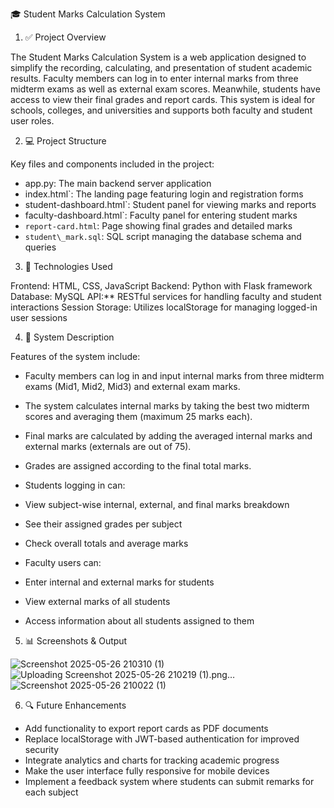 🎓 Student Marks Calculation System

1. ✅ Project Overview

The Student Marks Calculation System is a web application designed to simplify the recording, calculating, and presentation of student academic results. Faculty members can log in to enter internal marks from three midterm exams as well as external exam scores. Meanwhile, students have access to view their final grades and report cards. This system is ideal for schools, colleges, and universities and supports both faculty and student user roles.

2. 💻 Project Structure

Key files and components included in the project:

* app.py: The main backend server application
* index.html`: The landing page featuring login and registration forms
* student-dashboard.html`: Student panel for viewing marks and reports
* faculty-dashboard.html`: Faculty panel for entering student marks
* `report-card.html`: Page showing final grades and detailed marks
* `student\_mark.sql`: SQL script managing the database schema and queries

 3. 🔧 Technologies Used

Frontend: HTML, CSS, JavaScript
Backend: Python with Flask framework
Database: MySQL
API:** RESTful services for handling faculty and student interactions
Session Storage: Utilizes localStorage for managing logged-in user sessions

4. 📝 System Description

Features of the system include:

* Faculty members can log in and input internal marks from three midterm exams (Mid1, Mid2, Mid3) and external exam marks.
* The system calculates internal marks by taking the best two midterm scores and averaging them (maximum 25 marks each).
* Final marks are calculated by adding the averaged internal marks and external marks (externals are out of 75).
* Grades are assigned according to the final total marks.
* Students logging in can:

 * View subject-wise internal, external, and final marks breakdown
 * See their assigned grades per subject
 * Check overall totals and average marks
* Faculty users can:

 * Enter internal and external marks for students
 * View external marks of all students
 * Access information about all students assigned to them

 5. 📊 Screenshots & Output

![Screenshot 2025-05-26 210310 (1)](https://github.com/user-attachments/assets/1b4b809f-16b5-4868-8744-8fae1d514178)
![Uploading Screenshot 2025-05-26 210219 (1).png…]()
![Screenshot 2025-05-26 210022 (1)](https://github.com/user-attachments/assets/09b3961e-2fcf-4bd7-8d82-838146fc9c16)




 6. 🔍 Future Enhancements

* Add functionality to export report cards as PDF documents
* Replace localStorage with JWT-based authentication for improved security
* Integrate analytics and charts for tracking academic progress
* Make the user interface fully responsive for mobile devices
* Implement a feedback system where students can submit remarks for each subject

